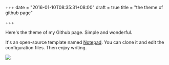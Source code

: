 +++
date = "2016-01-10T08:35:31+08:00"
draft = true
title = "the theme of github page"

+++



Here's the theme of my Github page. Simple and wonderful.

It's an open-source template named [Notepad](https://github.com/hmfaysal/Notepad). You can clone it and edit the configuration files. Then enjoy writing.

![](/images/screenshot.png)